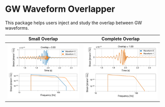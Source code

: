 # GW Waveform Overlapper

This package helps users inject and study the overlap between GW waveforms. 


Small Overlap |  Complete Overlap
:-------------------------:|:-------------------------:
![](images/overlap_different.png)  |  ![](images/overlap_same.png)
